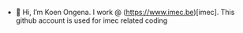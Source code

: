 - 👋 Hi, I’m Koen Ongena. I work @ (https://www.imec.be)[imec]. This github account is used for imec related coding

<!---
koen-ongena-imec/koen-ongena-imec is a ✨ special ✨ repository because its `README.md` (this file) appears on your GitHub profile.
You can click the Preview link to take a look at your changes.
--->
